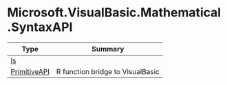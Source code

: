 ﻿
# Microsoft.VisualBasic.Mathematical.SyntaxAPI

|Type|Summary|
|----|-------|
|<a href="#" onClick="load('/docs/Microsoft.VisualBasic.Mathematical.SyntaxAPI/Is.md')">Is</a>||
|<a href="#" onClick="load('/docs/Microsoft.VisualBasic.Mathematical.SyntaxAPI/PrimitiveAPI.md')">PrimitiveAPI</a>|R function bridge to VisualBasic|

